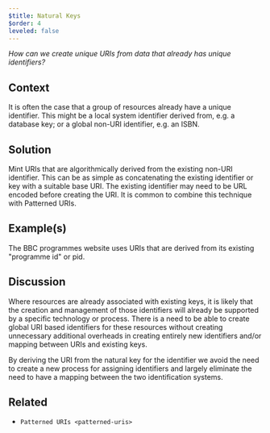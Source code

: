 ```yaml
---
$title: Natural Keys
$order: 4
leveled: false
---
```


  *How can we create unique URIs from data that already has unique identifiers?*

## Context

It is often the case that a group of resources already have a unique identifier. This might be a local system identifier derived from, e.g. a database key; or a global non-URI identifier, e.g. an ISBN.

## Solution

Mint URIs that are algorithmically derived from the existing non-URI identifier. This can be as simple as concatenating the existing identifier or key with a suitable base URI. The existing identifier may need to be URL encoded before creating the URI. It is common to combine this technique with Patterned URIs.

## Example(s)

The BBC programmes website uses URIs that are derived from its existing "programme id" or pid.

## Discussion

Where resources are already associated with existing keys, it is likely that the creation and management of those identifiers will already be supported by a specific technology or process. There is a need to be able to create global URI based identifiers for these resources without creating unnecessary additional overheads in creating entirely new identifiers and/or mapping between URIs and existing keys.

By deriving the URI from the natural key for the identifier we avoid the need to create a new process for assigning identifiers and largely eliminate the need to have a mapping between the two identification systems.

## Related

  - `Patterned URIs <patterned-uris>`

